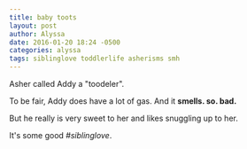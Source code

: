 ```yaml
---
title: baby toots
layout: post
author: Alyssa
date: 2016-01-20 18:24 -0500
categories: alyssa
tags: siblinglove toddlerlife asherisms smh
---
```

Asher called Addy a "toodeler".

To be fair, Addy does have a lot of gas. And it **smells. so. bad.**

But he really is very sweet to her and likes snuggling up to her.

It's some good *#siblinglove*.

